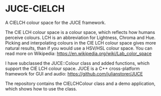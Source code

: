 # JUCE-CIELCH
A CIELCH colour space for the JUCE framework. 

The CIE LCH colour space is a colour space, which reflects how humans perceive colours. LCH is an abbreviation for Lightness, Chroma and Hue. Picking and interpolating colours in the CIE LCH colour space gives more natural results, than if you would use a HSV/HSL colour space. You can read more on Wikipedia: https://en.wikipedia.org/wiki/Lab_color_space

I have subclassed the JUCE::Colour class and added functions, which support the CIE LCH colour space. 
JUCE is a C++ cross-platform framework for GUI and audio: https://github.com/julianstorer/JUCE

The repository contains the CIELCHColour class and a demo application, which shows how to use the class. 

